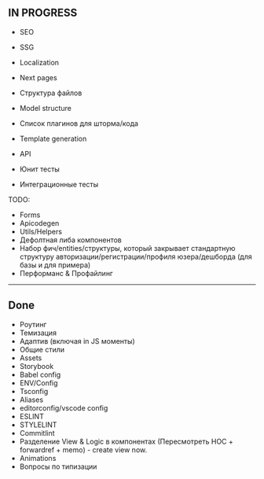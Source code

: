 ## IN PROGRESS

- SEO
- SSG
- Localization

- Next pages
- Структура файлов
- Model structure
- Список плагинов для шторма/кода
- Template generation

- API
- Юнит тесты
- Интеграционные тесты

TODO:

- Forms
- Apicodegen
- Utils/Helpers
- Дефолтная либа компонентов
- Набор фич/entities/структуры, который закрывает стандартную структуру авторизации/регистрации/профиля юзера/дешборда (для базы и для примера)
- Перформанс & Профайлинг

---

## Done

- Роутинг
- Темизация
- Адаптив (включая in JS моменты)
- Общие стили
- Assets
- Storybook
- Babel config
- ENV/Config
- Tsconfig
- Aliases
- editorconfig/vscode config
- ESLINT
- STYLELINT
- Commitlint
- Разделение View & Logic в компонентах (Пересмотреть HOC + forwardref + memo) - create view now.
- Animations
- Вопросы по типизации
